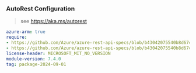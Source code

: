 ### AutoRest Configuration

> see https://aka.ms/autorest

``` yaml
azure-arm: true
require:
- https://github.com/Azure/azure-rest-api-specs/blob/b43042075540b8d67cce7d3d9f70b9b9f5a359da/specification/netapp/resource-manager/readme.md
- https://github.com/Azure/azure-rest-api-specs/blob/b43042075540b8d67cce7d3d9f70b9b9f5a359da/specification/netapp/resource-manager/readme.go.md
license-header: MICROSOFT_MIT_NO_VERSION
module-version: 7.4.0
tag: package-2024-09-01
```